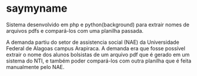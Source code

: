 # saymyname
Sistema desenvolvido em php e python(background) para extrair nomes de arquivos pdfs e compará-los com uma planilha passada.

A demanda partiu do setor de assistencia social (NAE) da Universidade Federal de Alagoas campus Arapiraca. 
A demanda era que fosse possível extrair o nome dos alunos bolsistas de um arquivo pdf que é gerado em um sistema do NTI, e também poder compará-los com outra planilha que é feita manualmente pelo NAE.

